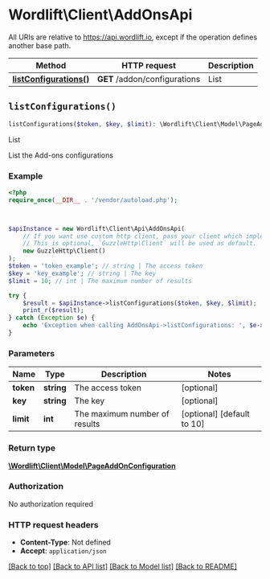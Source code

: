 # Wordlift\Client\AddOnsApi

All URIs are relative to https://api.wordlift.io, except if the operation defines another base path.

| Method | HTTP request | Description |
| ------------- | ------------- | ------------- |
| [**listConfigurations()**](AddOnsApi.md#listConfigurations) | **GET** /addon/configurations | List |


## `listConfigurations()`

```php
listConfigurations($token, $key, $limit): \Wordlift\Client\Model\PageAddOnConfiguration
```

List

List the Add-ons configurations

### Example

```php
<?php
require_once(__DIR__ . '/vendor/autoload.php');



$apiInstance = new Wordlift\Client\Api\AddOnsApi(
    // If you want use custom http client, pass your client which implements `GuzzleHttp\ClientInterface`.
    // This is optional, `GuzzleHttp\Client` will be used as default.
    new GuzzleHttp\Client()
);
$token = 'token_example'; // string | The access token
$key = 'key_example'; // string | The key
$limit = 10; // int | The maximum number of results

try {
    $result = $apiInstance->listConfigurations($token, $key, $limit);
    print_r($result);
} catch (Exception $e) {
    echo 'Exception when calling AddOnsApi->listConfigurations: ', $e->getMessage(), PHP_EOL;
}
```

### Parameters

| Name | Type | Description  | Notes |
| ------------- | ------------- | ------------- | ------------- |
| **token** | **string**| The access token | [optional] |
| **key** | **string**| The key | [optional] |
| **limit** | **int**| The maximum number of results | [optional] [default to 10] |

### Return type

[**\Wordlift\Client\Model\PageAddOnConfiguration**](../Model/PageAddOnConfiguration.md)

### Authorization

No authorization required

### HTTP request headers

- **Content-Type**: Not defined
- **Accept**: `application/json`

[[Back to top]](#) [[Back to API list]](../../README.md#endpoints)
[[Back to Model list]](../../README.md#models)
[[Back to README]](../../README.md)
